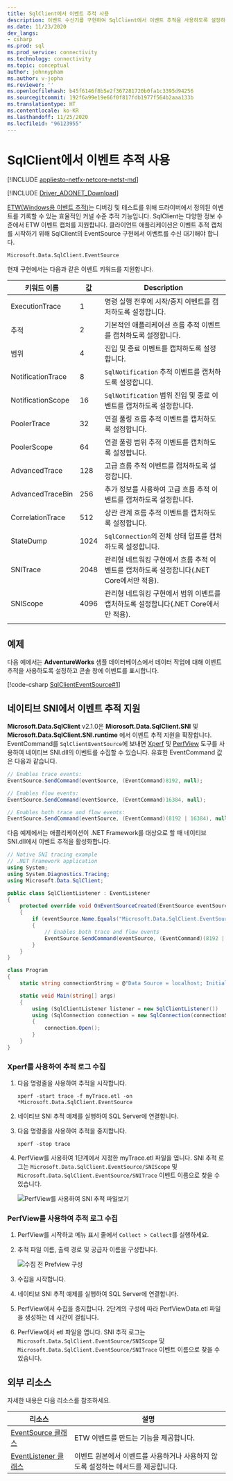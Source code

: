 ```yaml
---
title: SqlClient에서 이벤트 추적 사용
description: 이벤트 수신기를 구현하여 SqlClient에서 이벤트 추적을 사용하도록 설정하는 방법과 이벤트 데이터에 액세스하는 방법을 설명합니다.
ms.date: 11/23/2020
dev_langs:
- csharp
ms.prod: sql
ms.prod_service: connectivity
ms.technology: connectivity
ms.topic: conceptual
author: johnnypham
ms.author: v-jopha
ms.reviewer: ''
ms.openlocfilehash: b45f6146f8b5e2f367281720b0fa1c3395d94256
ms.sourcegitcommit: 192f6a99e19e66f0f817fdb1977f564b2aaa133b
ms.translationtype: HT
ms.contentlocale: ko-KR
ms.lasthandoff: 11/25/2020
ms.locfileid: "96123955"
---
```

# <a name="enable-event-tracing-in-sqlclient"></a>SqlClient에서 이벤트 추적 사용

[!INCLUDE [appliesto-netfx-netcore-netst-md](../../includes/appliesto-netfx-netcore-netst-md.md)]

[!INCLUDE [Driver_ADONET_Download](../../includes/driver_adonet_download.md)]

[ETW(Windows용 이벤트 추적)](/windows/win32/etw/event-tracing-portal)는 디버깅 및 테스트를 위해 드라이버에서 정의된 이벤트를 기록할 수 있는 효율적인 커널 수준 추적 기능입니다. SqlClient는 다양한 정보 수준에서 ETW 이벤트 캡처를 지원합니다. 클라이언트 애플리케이션은 이벤트 추적 캡처를 시작하기 위해 SqlClient의 EventSource 구현에서 이벤트를 수신 대기해야 합니다.

```
Microsoft.Data.SqlClient.EventSource
```

현재 구현에서는 다음과 같은 이벤트 키워드를 지원합니다.

| 키워드 이름 | 값 | Description |
| ------------ | ----- | ----------- |
| ExecutionTrace | 1 | 명령 실행 전후에 시작/중지 이벤트를 캡처하도록 설정합니다. |
| 추적 | 2 | 기본적인 애플리케이션 흐름 추적 이벤트를 캡처하도록 설정합니다. |
| 범위 | 4 | 진입 및 종료 이벤트를 캡처하도록 설정합니다. |
| NotificationTrace | 8 | `SqlNotification` 추적 이벤트를 캡처하도록 설정합니다. |
| NotificationScope | 16 | `SqlNotification` 범위 진입 및 종료 이벤트를 캡처하도록 설정합니다. |
| PoolerTrace | 32 | 연결 풀링 흐름 추적 이벤트를 캡처하도록 설정합니다. |
| PoolerScope | 64 | 연결 풀링 범위 추적 이벤트를 캡처하도록 설정합니다. |
| AdvancedTrace | 128 | 고급 흐름 추적 이벤트를 캡처하도록 설정합니다. |
| AdvancedTraceBin  | 256 | 추가 정보를 사용하여 고급 흐름 추적 이벤트를 캡처하도록 설정합니다. |
| CorrelationTrace | 512 | 상관 관계 흐름 추적 이벤트를 캡처하도록 설정합니다. |
| StateDump | 1024 | `SqlConnection`의 전체 상태 덤프를 캡처하도록 설정합니다. |
| SNITrace | 2048 | 관리형 네트워킹 구현에서 흐름 추적 이벤트를 캡처하도록 설정합니다(.NET Core에서만 적용). |
| SNIScope | 4096 | 관리형 네트워킹 구현에서 범위 이벤트를 캡처하도록 설정합니다(.NET Core에서만 적용). |
|||

## <a name="example"></a>예제
다음 예에서는 **AdventureWorks** 샘플 데이터베이스에서 데이터 작업에 대해 이벤트 추적을 사용하도록 설정하고 콘솔 창에 이벤트를 표시합니다.

[!code-csharp [SqlClientEventSource#1](~/../sqlclient/doc/samples/SqlClientEventSource.cs#1)]

## <a name="event-tracing-support-in-native-sni"></a>네이티브 SNI에서 이벤트 추적 지원

**Microsoft.Data.SqlClient** v2.1.0은 **Microsoft.Data.SqlClient.SNI** 및 **Microsoft.Data.SqlClient.SNI.runtime** 에서 이벤트 추적 지원을 확장합니다. EventCommand를 `SqlClientEventSource`에 보내면 [Xperf](https://docs.microsoft.com/windows-hardware/test/wpt/) 및 [PerfView](https://github.com/microsoft/perfview) 도구를 사용하여 네이티브 SNI.dll의 이벤트를 수집할 수 있습니다. 유효한 EventCommand 값은 다음과 같습니다.

```cs
// Enables trace events:
EventSource.SendCommand(eventSource, (EventCommand)8192, null);

// Enables flow events:
EventSource.SendCommand(eventSource, (EventCommand)16384, null);

// Enables both trace and flow events:
EventSource.SendCommand(eventSource, (EventCommand)(8192 | 16384), null);
```

다음 예제에서는 애플리케이션이 .NET Framework를 대상으로 할 때 네이티브 SNI.dll에서 이벤트 추적을 활성화합니다. 

```cs
// Native SNI tracing example
// .NET Framework application
using System;
using System.Diagnostics.Tracing;
using Microsoft.Data.SqlClient;

public class SqlClientListener : EventListener
{
    protected override void OnEventSourceCreated(EventSource eventSource)
    {
        if (eventSource.Name.Equals("Microsoft.Data.SqlClient.EventSource"))
        {
            // Enables both trace and flow events
            EventSource.SendCommand(eventSource, (EventCommand)(8192 | 16384), null);
        }
    }
}

class Program
{
    static string connectionString = @"Data Source = localhost; Initial Catalog = AdventureWorks;Integrated Security=true;";

    static void Main(string[] args)
    {
        using (SqlClientListener listener = new SqlClientListener())
        using (SqlConnection connection = new SqlConnection(connectionString))
        {
            connection.Open();
        }        
    }
}
```

### <a name="use-xperf-to-collect-trace-log"></a>Xperf를 사용하여 추적 로그 수집

1. 다음 명령줄을 사용하여 추적을 시작합니다.

   ```
   xperf -start trace -f myTrace.etl -on *Microsoft.Data.SqlClient.EventSource
   ```
   
2. 네이티브 SNI 추적 예제를 실행하여 SQL Server에 연결합니다.

3. 다음 명령줄을 사용하여 추적을 중지합니다.

   ```
   xperf -stop trace
   ```
   
4. PerfView를 사용하여 1단계에서 지정한 myTrace.etl 파일을 엽니다. SNI 추적 로그는 `Microsoft.Data.SqlClient.EventSource/SNIScope` 및 `Microsoft.Data.SqlClient.EventSource/SNITrace` 이벤트 이름으로 찾을 수 있습니다. 

   ![PerfView를 사용하여 SNI 추적 파일보기](media/view-event-trace-native-sni.png)


### <a name="use-perfview-to-collect-trace-log"></a>PerfView를 사용하여 추적 로그 수집

1. PerfView를 시작하고 메뉴 표시 줄에서 `Collect > Collect`를 실행하세요.

2. 추적 파일 이름, 출력 경로 및 공급자 이름을 구성합니다.

   ![수집 전 Prefview 구성](media/collect-event-trace-native-sni.png)
   
3. 수집을 시작합니다.

4. 네이티브 SNI 추적 예제를 실행하여 SQL Server에 연결합니다.

5. PerfView에서 수집을 중지합니다. 2단계의 구성에 따라 PerfViewData.etl 파일을 생성하는 데 시간이 걸립니다.

6. PerfView에서 etl 파일을 엽니다. SNI 추적 로그는 `Microsoft.Data.SqlClient.EventSource/SNIScope` 및 `Microsoft.Data.SqlClient.EventSource/SNITrace` 이벤트 이름으로 찾을 수 있습니다. 


## <a name="external-resources"></a>외부 리소스  
자세한 내용은 다음 리소스를 참조하세요.  
  
|리소스|설명|  
|--------------|-----------------|  
|[EventSource 클래스](/dotnet/api/system.diagnostics.tracing.eventsource)|ETW 이벤트를 만드는 기능을 제공합니다.| 
|[EventListener 클래스](/dotnet/api/system.diagnostics.tracing.eventlistener)|이벤트 원본에서 이벤트를 사용하거나 사용하지 않도록 설정하는 메서드를 제공합니다.|
